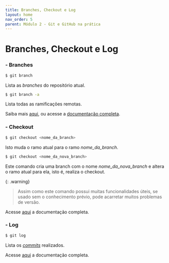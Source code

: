 ```yaml
---
title: Branches, Checkout e Log
layout: home
nav_order: 5
parent: Módulo 2 - Git e GitHub na prática
---
```


<h1>Branches, Checkout e Log</h1>

<h3 id = "branchs">- Branches</h3>

``` bash
$ git branch
```
<p align = "justify">
Lista as <i>branches</i> do repositório atual.
</p>

``` bash
$ git branch -a
```
<p align = "justify">
Lista todas as ramificações remotas.
</p>

<p>
Saiba mais <a href = "https://www.atlassian.com/br/git/tutorials/using-branches#:~:text=O%20comando%20git%20branch%20permite,git%20checkout%20e%20git%20merge%20.">aqui</a>, ou acesse a <a href = "https://git-scm.com/docs/git-branch">documentação completa</a>.
</p>


<h3 id = "checkout">- Checkout</h3>

``` bash
$ git checkout <nome_da_branch>
```
<p>
Isto muda o ramo atual para o ramo <i>nome_da_branch</i>.<br>
</p>

``` bash
$ git checkout <nome_da_nova_branch>
```
<p>
Este comando cria uma branch com o nome <i>nome_da_nova_branch</i> e altera o ramo atual para ela, isto é, realiza o checkout.
</p>

{: .warning}
>Assim como este comando possui muitas funcionalidades úteis, se usado sem o conhecimento prévio, pode acarretar muitos problemas de versão.

<p>
Acesse <a href = "https://git-scm.com/docs/git-checkout/pt_BR">aqui</a> a documentação completa.
</p>

<h3 id = "log">- Log</h3>

```bash
$ git log
```
<p>
Lista os <a href = "https://wmpjrufg.github.io/GIT0001/002-2.html#commit"><i>commits</i></a> realizados.
</p>

<p>
Acesse <a href = "https://git-scm.com/docs/git-log/pt_BR">aqui</a> a documentação completa.
</p>
